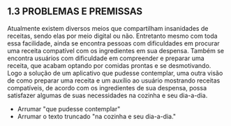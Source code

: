 ## 1.3	PROBLEMAS E PREMISSAS

  Atualmente existem diversos meios que compartilham insanidades de receitas, sendo elas por meio digital ou não. Entretanto mesmo com toda essa facilidade, ainda se encontra pessoas com dificuldades em procurar uma receita compatível com os ingredientes em sua despensa. Também se encontra usuários com dificuldade em compreender e preparar uma receita, que acabam optando por comidas prontas e se desmotivando.
  Logo a solução de um aplicativo que pudesse contemplar, uma outra visão de como preparar uma receita e um auxílio ao usuário mostrando receitas compatíveis, de acordo com os ingredientes de sua despensa, possa satisfazer algumas de suas necessidades na cozinha e seu dia-a-dia.

- Arrumar "que pudesse contemplar"
- Arrumar o texto truncado "na cozinha e seu dia-a-dia."
